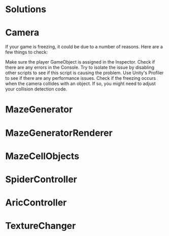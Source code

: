 # Solutions

# Camera
If your game is freezing, it could be due to a number of reasons. Here are a few things to check:

Make sure the player GameObject is assigned in the Inspector.
Check if there are any errors in the Console.
Try to isolate the issue by disabling other scripts to see if this script is causing the problem.
Use Unity's Profiler to see if there are any performance issues.
Check if the freezing occurs when the camera collides with an object. If so, you might need to adjust your collision detection code.


# MazeGenerator





# MazeGeneratorRenderer





# MazeCellObjects





# SpiderController





# AricController





# TextureChanger




